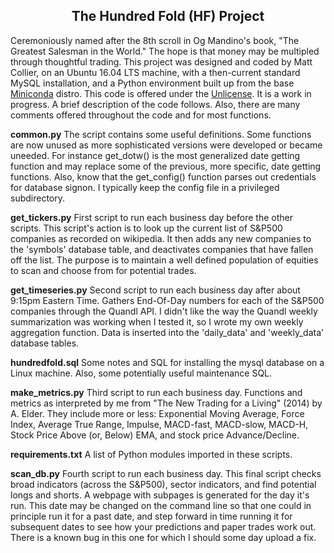 <p> <center> <h2> The Hundred Fold (HF) Project </h2> </center> </p>

Ceremoniously named after the 8th scroll in Og Mandino's book, "The Greatest Salesman in the World." The hope is that money may be multipled through thoughtful trading. This project was designed and coded by Matt Collier, on an Ubuntu 16.04 LTS machine, with a then-current standard MySQL installation, and a Python environment built up from the base [Miniconda](https://conda.io/miniconda.html) distro. This code is offered under the [Unlicense](https://choosealicense.com/licenses/unlicense/). It is a work in progress. A brief description of the code follows. Also, there are many comments offered throughout the code and for most functions.

**common.py**
The script contains some useful definitions. Some functions are now unused as more sophisticated versions were developed or became uneeded. For instance get_dotw() is the most generalized date getting function and may replace some of the previous, more specific, date getting functions. Also, know that the get_config() function parses out credentials for database signon. I typically keep the config file in a privileged subdirectory.

**get_tickers.py**
First script to run each business day before the other scripts. This script's action is to look up the current list of S&P500 companies as recorded on wikipedia. It then adds any new companies to the 'symbols' database table, and deactivates companies that have fallen off the list. The purpose is to maintain a well defined population of equities to scan and choose from for potential trades.

**get_timeseries.py**
Second script to run each business day after about 9:15pm Eastern Time. Gathers End-Of-Day numbers for each of the S&P500 companies through the Quandl API. I didn't like the way the Quandl weekly summarization was working when I tested it, so I wrote my own weekly aggregation function. Data is inserted into the 'daily_data' and 'weekly_data' database tables.

**hundredfold.sql**
Some notes and SQL for installing the mysql database on a Linux machine. Also, some potentially useful maintenance SQL.

**make_metrics.py**
Third script to run each business day. Functions and metrics as interpreted by me from "The New Trading for a Living" (2014) by A. Elder. They include more or less: Exponential Moving Average, Force Index, Average True Range, Impulse, MACD-fast, MACD-slow, MACD-H, Stock Price Above (or, Below) EMA, and stock price Advance/Decline.

**requirements.txt**
A list of Python modules imported in these scripts.

**scan_db.py**
Fourth script to run each business day. This final script checks broad indicators (across the S&P500), sector indicators, and find potential longs and shorts. A webpage with subpages is generated for the day it's run. This date may be changed on the command line so that one could in principle run it for a past date, and step forward in time running it for subsequent dates to see how your predictions and paper trades work out. There is a known bug in this one for which I should some day upload a fix.

